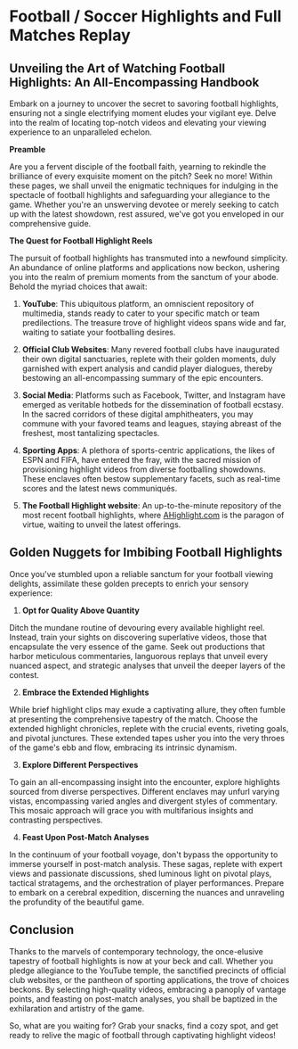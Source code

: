 # Football / Soccer Highlights and Full Matches Replay


## Unveiling the Art of Watching Football Highlights: An All-Encompassing Handbook

Embark on a journey to uncover the secret to savoring football highlights, ensuring not a single electrifying moment eludes your vigilant eye. Delve into the realm of locating top-notch videos and elevating your viewing experience to an unparalleled echelon.

**Preamble**

Are you a fervent disciple of the football faith, yearning to rekindle the brilliance of every exquisite moment on the pitch? Seek no more! Within these pages, we shall unveil the enigmatic techniques for indulging in the spectacle of football highlights and safeguarding your allegiance to the game. Whether you're an unswerving devotee or merely seeking to catch up with the latest showdown, rest assured, we've got you enveloped in our comprehensive guide.

**The Quest for Football Highlight Reels**

The pursuit of football highlights has transmuted into a newfound simplicity. An abundance of online platforms and applications now beckon, ushering you into the realm of premium moments from the sanctum of your abode. Behold the myriad choices that await:

1. **YouTube**: This ubiquitous platform, an omniscient repository of multimedia, stands ready to cater to your specific match or team predilections. The treasure trove of highlight videos spans wide and far, waiting to satiate your footballing desires.

2. **Official Club Websites**: Many revered football clubs have inaugurated their own digital sanctuaries, replete with their golden moments, duly garnished with expert analysis and candid player dialogues, thereby bestowing an all-encompassing summary of the epic encounters.

3. **Social Media**: Platforms such as Facebook, Twitter, and Instagram have emerged as veritable hotbeds for the dissemination of football ecstasy. In the sacred corridors of these digital amphitheaters, you may commune with your favored teams and leagues, staying abreast of the freshest, most tantalizing spectacles.

4. **Sporting Apps**: A plethora of sports-centric applications, the likes of ESPN and FIFA, have entered the fray, with the sacred mission of provisioning highlight videos from diverse footballing showdowns. These enclaves often bestow supplementary facets, such as real-time scores and the latest news communiqués.

5. **The Football Highlight website**: An up-to-the-minute repository of the most recent football highlights, where [AHighlight.com](https://ahighlight.com) is the paragon of virtue, waiting to unveil the latest offerings.

## Golden Nuggets for Imbibing Football Highlights

Once you've stumbled upon a reliable sanctum for your football viewing delights, assimilate these golden precepts to enrich your sensory experience:

1. **Opt for Quality Above Quantity**

Ditch the mundane routine of devouring every available highlight reel. Instead, train your sights on discovering superlative videos, those that encapsulate the very essence of the game. Seek out productions that harbor meticulous commentaries, languorous replays that unveil every nuanced aspect, and strategic analyses that unveil the deeper layers of the contest.

2. **Embrace the Extended Highlights**

While brief highlight clips may exude a captivating allure, they often fumble at presenting the comprehensive tapestry of the match. Choose the extended highlight chronicles, replete with the crucial events, riveting goals, and pivotal junctures. These extended tapes usher you into the very throes of the game's ebb and flow, embracing its intrinsic dynamism.

3. **Explore Different Perspectives**

To gain an all-encompassing insight into the encounter, explore highlights sourced from diverse perspectives. Different enclaves may unfurl varying vistas, encompassing varied angles and divergent styles of commentary. This mosaic approach will grace you with multifarious insights and contrasting perspectives.

4. **Feast Upon Post-Match Analyses**

In the continuum of your football voyage, don't bypass the opportunity to immerse yourself in post-match analysis. These sagas, replete with expert views and passionate discussions, shed luminous light on pivotal plays, tactical stratagems, and the orchestration of player performances. Prepare to embark on a cerebral expedition, discerning the nuances and unraveling the profundity of the beautiful game.

## Conclusion

Thanks to the marvels of contemporary technology, the once-elusive tapestry of football highlights is now at your beck and call. Whether you pledge allegiance to the YouTube temple, the sanctified precincts of official club websites, or the pantheon of sporting applications, the trove of choices beckons. By selecting high-quality videos, embracing a panoply of vantage points, and feasting on post-match analyses, you shall be baptized in the exhilaration and artistry of the game.

So, what are you waiting for? Grab your snacks, find a cozy spot, and get ready to relive the magic of football through captivating highlight videos!
